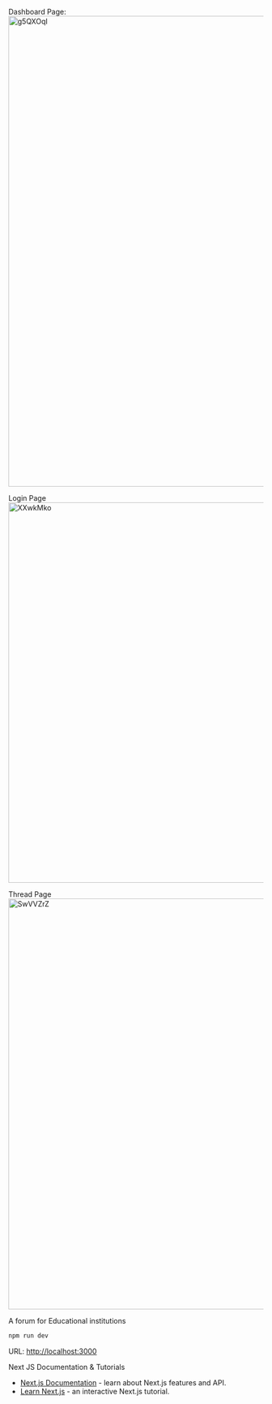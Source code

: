 Dashboard Page:
<img width="1350" height="928" alt="g5QXOqI" src="https://github.com/user-attachments/assets/fe2ce051-924d-446d-a5f6-07f356312026" />

Login Page
<img width="1350" height="750" alt="XXwkMko" src="https://github.com/user-attachments/assets/42d2d59a-a54d-4786-bf75-3ea272e4d977" />

Thread Page
<img width="1350" height="810" alt="SwVVZrZ" src="https://github.com/user-attachments/assets/a55c88ba-826b-4bfb-b448-058bf5f53a71" />


A forum for Educational institutions

```bash
npm run dev
```

URL: [http://localhost:3000](http://localhost:3000)

Next JS Documentation & Tutorials

- [Next.js Documentation](https://nextjs.org/docs) - learn about Next.js features and API.
- [Learn Next.js](https://nextjs.org/learn) - an interactive Next.js tutorial.

